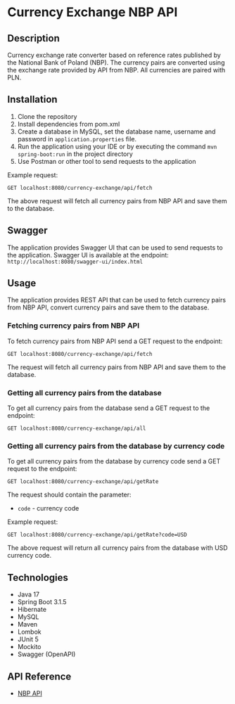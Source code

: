 # Currency Exchange NBP API

## Description
Currency exchange rate converter based on reference rates published by the National Bank of Poland (NBP).
The currency pairs are converted using the exchange rate provided by API from NBP. All currencies are paired with PLN.

## Installation
1. Clone the repository
2. Install dependencies from pom.xml
3. Create a database in MySQL, set the database name, username and password in `application.properties` file. 
4. Run the application using your IDE or by executing the command `mvn spring-boot:run` in the project directory
5. Use Postman or other tool to send requests to the application

Example request:
```
GET localhost:8080/currency-exchange/api/fetch
```
The above request will fetch all currency pairs from NBP API and save them to the database.

## Swagger
The application provides Swagger UI that can be used to send requests to the application.
Swagger UI is available at the endpoint:
```http://localhost:8080/swagger-ui/index.html```

## Usage
The application provides REST API that can be used to fetch currency pairs from NBP API, convert currency pairs and save them to the database.

### Fetching currency pairs from NBP API
To fetch currency pairs from NBP API send a GET request to the endpoint:
```
GET localhost:8080/currency-exchange/api/fetch
```
The request will fetch all currency pairs from NBP API and save them to the database.


### Getting all currency pairs from the database
To get all currency pairs from the database send a GET request to the endpoint:
```
GET localhost:8080/currency-exchange/api/all
```

### Getting all currency pairs from the database by currency code
To get all currency pairs from the database by currency code send a GET request to the endpoint:
```
GET localhost:8080/currency-exchange/api/getRate
```
The request should contain the parameter:
- `code` - currency code

Example request:
```
GET localhost:8080/currency-exchange/api/getRate?code=USD
```
The above request will return all currency pairs from the database with USD currency code.


## Technologies
- Java 17
- Spring Boot 3.1.5
- Hibernate 
- MySQL
- Maven
- Lombok
- JUnit 5
- Mockito
- Swagger (OpenAPI)

## API Reference
- [NBP API](http://api.nbp.pl/)

